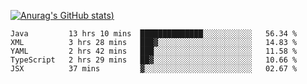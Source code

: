 [![Anurag's GitHub stats](https://github-readme-stats.vercel.app/api?username=Old-Camel&show_icons=true&theme=dark))](https://github.com/anuraghazra/github-readme-stats)
<!--START_SECTION:waka-->
```text
Java         13 hrs 10 mins  ██████████████░░░░░░░░░░░   56.34 % 
XML          3 hrs 28 mins   ███▓░░░░░░░░░░░░░░░░░░░░░   14.83 % 
YAML         2 hrs 42 mins   ███░░░░░░░░░░░░░░░░░░░░░░   11.58 % 
TypeScript   2 hrs 29 mins   ██▓░░░░░░░░░░░░░░░░░░░░░░   10.66 % 
JSX          37 mins         ▓░░░░░░░░░░░░░░░░░░░░░░░░   02.67 % 
```
<!--END_SECTION:waka-->

